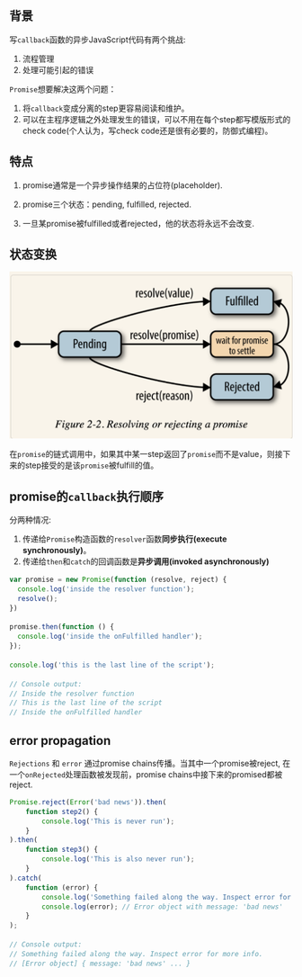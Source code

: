 ## 背景

写`callback`函数的异步JavaScript代码有两个挑战:

1. 流程管理
2. 处理可能引起的错误

`Promise`想要解决这两个问题：

1. 将`callback`变成分离的step更容易阅读和维护。
2. 可以在主程序逻辑之外处理发生的错误，可以不用在每个step都写模版形式的check code(个人认为，写check code还是很有必要的，防御式编程)。

## 特点

1. promise通常是一个异步操作结果的占位符(placeholder).

2. promise三个状态：pending, fulfilled, rejected.

3. 一旦某promise被fulfilled或者rejected，他的状态将永远不会改变.

## 状态变换

![promise_state_transition.png](images/promise_state_transition.png)


在`promise`的链式调用中，如果其中某一step返回了`promise`而不是value，则接下来的step接受的是该`promise`被fulfill的值。

## promise的`callback`执行顺序

分两种情况:

1. 传递给`Promise`构造函数的`resolver`函数**同步执行(execute synchronously)**。
2. 传递给`then`和`catch`的回调函数是**异步调用(invoked asynchronously)**

```js
var promise = new Promise(function (resolve, reject) {
  console.log('inside the resolver function');
  resolve();
})

promise.then(function () {
  console.log('inside the onFulfilled handler');
});

console.log('this is the last line of the script');

// Console output:
// Inside the resolver function
// This is the last line of the script
// Inside the onFulfilled handler
```

## error propagation

`Rejections` 和 `error` 通过promise chains传播。当其中一个promise被reject, 在一个`onRejected`处理函数被发现前，promise chains中接下来的promised都被reject.

```js
Promise.reject(Error('bad news')).then(
    function step2() {
        console.log('This is never run');
    }
).then(
    function step3() {
        console.log('This is also never run');
    }
).catch(
    function (error) {
        console.log('Something failed along the way. Inspect error for more info.');
        console.log(error); // Error object with message: 'bad news'
    }
);

// Console output:
// Something failed along the way. Inspect error for more info.
// [Error object] { message: 'bad news' ... }
```
